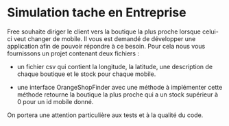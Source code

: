 # Simulation tache en Entreprise #

Free souhaite diriger le client vers la boutique la plus proche lorsque celui-ci veut changer de mobile.
Il vous est demandé de développer une application afin de pouvoir répondre à ce besoin.
Pour cela nous vous fournissons un projet contenant deux fichiers :	

 -	un fichier csv qui contient la longitude, la latitude, une description de chaque boutique et le stock pour chaque mobile.

 -	une interface OrangeShopFinder avec une méthode à implémenter
cette méthode retourne la boutique la plus proche qui a un stock supérieur à 0 pour un id mobile donné.

On portera une attention particulière aux tests et à la qualité du code.